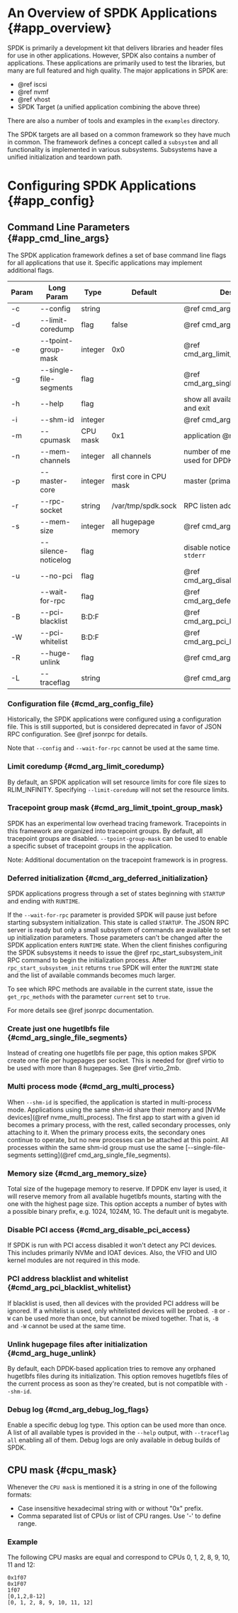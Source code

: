# An Overview of SPDK Applications {#app_overview}

SPDK is primarily a development kit that delivers libraries and header files for
use in other applications. However, SPDK also contains a number of applications.
These applications are primarily used to test the libraries, but many are full
featured and high quality. The major applications in SPDK are:

- @ref iscsi
- @ref nvmf
- @ref vhost
- SPDK Target (a unified application combining the above three)

There are also a number of tools and examples in the `examples` directory.

The SPDK targets are all based on a common framework so they have much in
common. The framework defines a concept called a `subsystem` and all
functionality is implemented in various subsystems. Subsystems have a unified
initialization and teardown path.

# Configuring SPDK Applications {#app_config}

## Command Line Parameters {#app_cmd_line_args}

The SPDK application framework defines a set of base command line flags for all
applications that use it. Specific applications may implement additional flags.

|Param    | Long Param             | Type     | Default                | Description
|-------- | ---------------------- | -------- | ---------------------- | -----------
|-c       | --config               | string   |                        | @ref cmd_arg_config_file
|-d       | --limit-coredump       | flag     | false                  | @ref cmd_arg_limit_coredump
|-e       | --tpoint-group-mask    | integer  | 0x0                    | @ref cmd_arg_limit_tpoint_group_mask
|-g       | --single-file-segments | flag     |                        | @ref cmd_arg_single_file_segments
|-h       | --help                 | flag     |                        | show all available parameters and exit
|-i       | --shm-id               | integer  |                        | @ref cmd_arg_multi_process
|-m       | --cpumask              | CPU mask | 0x1                    | application @ref cpu_mask
|-n       | --mem-channels         | integer  | all channels           | number of memory channels used for DPDK
|-p       | --master-core          | integer  | first core in CPU mask | master (primary) core for DPDK
|-r       | --rpc-socket           | string   | /var/tmp/spdk.sock     | RPC listen address
|-s       | --mem-size             | integer  | all hugepage memory    | @ref cmd_arg_memory_size
|         | --silence-noticelog    | flag     |                        | disable notice level logging to `stderr`
|-u       | --no-pci               | flag     |                        | @ref cmd_arg_disable_pci_access.
|         | --wait-for-rpc         | flag     |                        | @ref cmd_arg_deferred_initialization
|-B       | --pci-blacklist        | B:D:F    |                        | @ref cmd_arg_pci_blacklist_whitelist.
|-W       | --pci-whitelist        | B:D:F    |                        | @ref cmd_arg_pci_blacklist_whitelist.
|-R       | --huge-unlink          | flag     |                        | @ref cmd_arg_huge_unlink
|-L       | --traceflag            | string   |                        | @ref cmd_arg_debug_log_flags


### Configuration file {#cmd_arg_config_file}

Historically, the SPDK applications were configured using a configuration file.
This is still supported, but is considered deprecated in favor of JSON RPC
configuration. See @ref jsonrpc for details.

Note that `--config` and `--wait-for-rpc` cannot be used at the same time.

### Limit coredump {#cmd_arg_limit_coredump}

By default, an SPDK application will set resource limits for core file sizes
to RLIM_INFINITY.  Specifying `--limit-coredump` will not set the resource limits.

### Tracepoint group mask {#cmd_arg_limit_tpoint_group_mask}

SPDK has an experimental low overhead tracing framework.  Tracepoints in this
framework are organized into tracepoint groups.  By default, all tracepoint
groups are disabled.  `--tpoint-group-mask` can be used to enable a specific
subset of tracepoint groups in the application.

Note: Additional documentation on the tracepoint framework is in progress.

### Deferred initialization {#cmd_arg_deferred_initialization}

SPDK applications progress through a set of states beginning with `STARTUP` and
ending with `RUNTIME`.

If the `--wait-for-rpc` parameter is provided SPDK will pause just before starting
subsystem initialization. This state is called `STARTUP`. The JSON RPC server is
ready but only a small subsystem of commands are available to set up initialization
parameters. Those parameters can't be changed after the SPDK application enters
`RUNTIME` state. When the client finishes configuring the SPDK subsystems it
needs to issue the @ref rpc_start_subsystem_init RPC command to begin the
initialization process. After `rpc_start_subsystem_init` returns `true` SPDK
will enter the `RUNTIME` state and the list of available commands becomes much
larger.

To see which RPC methods are available in the current state, issue the
`get_rpc_methods` with the parameter `current` set to `true`.

For more details see @ref jsonrpc documentation.

### Create just one hugetlbfs file {#cmd_arg_single_file_segments}

Instead of creating one hugetlbfs file per page, this option makes SPDK create
one file per hugepages per socket. This is needed for @ref virtio to be used
with more than 8 hugepages. See @ref virtio_2mb.

### Multi process mode {#cmd_arg_multi_process}

When `--shm-id` is specified, the application is started in multi-process mode.
Applications using the same shm-id share their memory and
[NVMe devices](@ref nvme_multi_process). The first app to start with a given id
becomes a primary process, with the rest, called secondary processes, only
attaching to it. When the primary process exits, the secondary ones continue to
operate, but no new processes can be attached at this point. All processes within
the same shm-id group must use the same
[--single-file-segments setting](@ref cmd_arg_single_file_segments).

### Memory size {#cmd_arg_memory_size}

Total size of the hugepage memory to reserve. If DPDK env layer is used, it will
reserve memory from all available hugetlbfs mounts, starting with the one with
the highest page size. This option accepts a number of bytes with a possible
binary prefix, e.g. 1024, 1024M, 1G. The default unit is megabyte.

### Disable PCI access {#cmd_arg_disable_pci_access}

If SPDK is run with PCI access disabled it won't detect any PCI devices. This
includes primarily NVMe and IOAT devices. Also, the VFIO and UIO kernel modules
are not required in this mode.

### PCI address blacklist and whitelist {#cmd_arg_pci_blacklist_whitelist}

If blacklist is used, then all devices with the provided PCI address will be
ignored. If a whitelist is used, only whitelisted devices will be probed.
`-B` or `-W` can be used more than once, but cannot be mixed together. That is,
`-B` and `-W` cannot be used at the same time.

### Unlink hugepage files after initialization {#cmd_arg_huge_unlink}

By default, each DPDK-based application tries to remove any orphaned hugetlbfs
files during its initialization. This option removes hugetlbfs files of the current
process as soon as they're created, but is not compatible with `--shm-id`.

### Debug log {#cmd_arg_debug_log_flags}

Enable a specific debug log type. This option can be used more than once. A list of
all available types is provided in the `--help` output, with `--traceflag all`
enabling all of them. Debug logs are only available in debug builds of SPDK.

## CPU mask {#cpu_mask}

Whenever the `CPU mask` is mentioned it is a string in one of the following formats:

- Case insensitive hexadecimal string with or without "0x" prefix.
- Comma separated list of CPUs or list of CPU ranges. Use '-' to define range.

### Example

The following CPU masks are equal and correspond to CPUs 0, 1, 2, 8, 9, 10, 11 and 12:

~~~
0x1f07
0x1F07
1f07
[0,1,2,8-12]
[0, 1, 2, 8, 9, 10, 11, 12]
~~~
